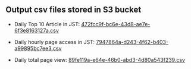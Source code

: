 ## Output csv files stored in S3 bucket

- Daily Top 10 Article in JST: 
[472fcc9f-bc6e-43d8-ae7e-6f3e8163127a.csv](https://github.com/cm-sml/jp-blog_analysis/blob/master/output/472fcc9f-bc6e-43d8-ae7e-6f3e8163127a.csv)

- Daily hourly page access in JST: 
[7947864a-d243-4f62-b403-a99895bc7ee3.csv](https://github.com/cm-sml/jp-blog_analysis/blob/master/output/7947864a-d243-4f62-b403-a99895bc7ee3.csv)

- Daily total page view: 
[89fe119a-e64e-46b0-abd3-4d80a543f239.csv](https://github.com/cm-sml/jp-blog_analysis/blob/master/output/89fe119a-e64e-46b0-abd3-4d80a543f239.csv)
